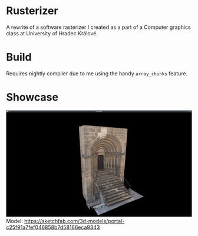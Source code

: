 # Rusterizer
A rewrite of a software rasterizer I created as a part of a Computer graphics class at University of Hradec Králové.

# Build
Requires nightly compiler due to me using the handy `array_chunks` feature.

# Showcase
![showcase](resources/showcase.png)
Model: https://sketchfab.com/3d-models/portal-c25f91a7fef046858b7d58166eca9343
